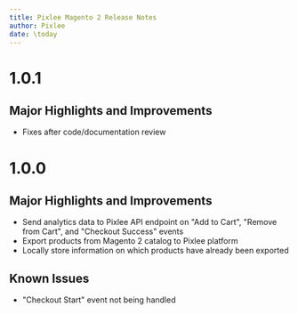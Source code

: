 ```yaml
---
title: Pixlee Magento 2 Release Notes
author: Pixlee
date: \today
---
```


# 1.0.1 #

## Major Highlights and Improvements ##

- Fixes after code/documentation review

# 1.0.0 #

## Major Highlights and Improvements ##

- Send analytics data to Pixlee API endpoint on "Add to Cart", "Remove from Cart", and "Checkout Success" events
- Export products from Magento 2 catalog to Pixlee platform
- Locally store information on which products have already been exported

## Known Issues ##

- "Checkout Start" event not being handled
